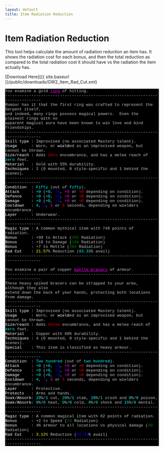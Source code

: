 ```yaml
---
layout: default
title: Item Radiation Reduction
---
```


# Item Radiation Reduction

This tool helps calculate the amount of radiation reduction an item has. It
shows the radiation cost for each bonus, and then the total reduction as
compared to the total radiation cost it should have vs the radiation the item
actually has.

[Download Here]({{ site.baseurl }}/public/downloads/GW2_Item_Rad_Cut.xml)

<!-- Produced by MUSHclient v 5.03 - www.mushclient.com -->
<pre style="background-color: black;"><code><font size="2" face="Courier New, FixedSys, Lucida Console, Courier New, Courier"><font color="#C0C0C0">You examine a gold </font><font color="#FF00FF"><u>ring</u></font><font color="#C0C0C0"> of hitting.
-------------------------------------------------------------------------------
Rumour has it that the first ring was crafted to represent the Serpent itself,
and indeed, many rings possess magical powers.  Even the plainest rings with no
apparent magical aura have been known to win love and bind friendships.
-------------------------------------------------------------------------------
</font><font color="#FFFFFF">Skill type</font><font color="#C0C0C0"> : Improvised (no associated Mastery talent).
</font><font color="#FFFFFF">Usage</font><font color="#C0C0C0">      : Worn, or </font><font color="#FFFFFF">wield</font><font color="#C0C0C0">ed as an improvised weapon, but cannot be thrown.
</font><font color="#FFFFFF">Size/reach</font><font color="#C0C0C0"> : Adds </font><font color="#FF0000">zero</font><font color="#C0C0C0"> encumbrance, and has a melee reach of </font><font color="#00FFFF">zero</font><font color="#C0C0C0"> feet.
</font><font color="#FFFFFF">Material</font><font color="#C0C0C0">   : Gold with 55% durability.
</font><font color="#FFFFFF">Techniques</font><font color="#C0C0C0"> : 2 (0 mounted, 0 style-specific and 1 behind the scenes).
-------------------------------------------------------------------------------
</font><font color="#FFFFFF">Condition</font><font color="#C0C0C0">  : </font><font color="#00FFFF">Fifty</font><font color="#C0C0C0"> (out of </font><font color="#00FFFF">fifty</font><font color="#C0C0C0">).
</font><font color="#FFFFFF">Attack</font><font color="#C0C0C0">     : </font><font color="#00FFFF">+0</font><font color="#C0C0C0"> (</font><font color="#00FFFF">+0</font><font color="#C0C0C0">, </font><font color="#0000FF">+0</font><font color="#C0C0C0">, </font><font color="#FF00FF">+0</font><font color="#C0C0C0"> or </font><font color="#FF0000">+0</font><font color="#C0C0C0"> depending on condition).
</font><font color="#FFFFFF">Defence</font><font color="#C0C0C0">    : </font><font color="#00FFFF">+0</font><font color="#C0C0C0"> (</font><font color="#00FFFF">+0</font><font color="#C0C0C0">, </font><font color="#0000FF">+0</font><font color="#C0C0C0">, </font><font color="#FF00FF">+0</font><font color="#C0C0C0"> or </font><font color="#FF0000">+0</font><font color="#C0C0C0"> depending on condition).
</font><font color="#FFFFFF">Damage</font><font color="#C0C0C0">     : </font><font color="#00FFFF">+0</font><font color="#C0C0C0"> (</font><font color="#00FFFF">+0</font><font color="#C0C0C0">, </font><font color="#0000FF">+0</font><font color="#C0C0C0">, </font><font color="#FF00FF">+0</font><font color="#C0C0C0"> or </font><font color="#FF0000">+0</font><font color="#C0C0C0"> depending on condition).
</font><font color="#FFFFFF">Cooldown</font><font color="#C0C0C0">   : </font><font color="#00FFFF">4</font><font color="#C0C0C0">, </font><font color="#0000FF">4</font><font color="#C0C0C0">, </font><font color="#FF00FF">5</font><font color="#C0C0C0"> or </font><font color="#FF0000">5</font><font color="#C0C0C0"> seconds, depending on wielders encumbrance.
</font><font color="#FFFFFF">Layer</font><font color="#C0C0C0">      : Underwear.
-------------------------------------------------------------------------------
</font><font color="#FFFFFF">Magic type</font><font color="#C0C0C0"> : A common mythical item with 749 points of radiation.
</font><font color="#FFFFFF">Bonus      </font><font color="#C0C0C0">: +99 to Attack</font><font color="#0080FF"> </font><font color="#C0C0C0">(</font><font color="#008000">495</font><font color="#C0C0C0"> Radiation)
</font><font color="#FFFFFF">Bonus      </font><font color="#C0C0C0">: +18 to Damage</font><font color="#0080FF"> </font><font color="#C0C0C0">(</font><font color="#008000">180</font><font color="#C0C0C0"> Radiation)
</font><font color="#FFFFFF">Bonus      </font><font color="#C0C0C0">: +7 to Mettle</font><font color="#0080FF"> </font><font color="#C0C0C0">(</font><font color="#008000">280</font><font color="#C0C0C0"> Radiation)
</font><font color="#FFFFFF">Rad Cut    </font><font color="#C0C0C0">: </font><font color="#FFFF00">21.57</font><font color="#C0C0C0">% Reduction (</font><font color="#00FFFF">83.33</font><font color="#C0C0C0">% avail)
-------------------------------------------------------------------------------

You examine a pair of copper </font><font color="#FF00FF"><u>battle bracers</u></font><font color="#C0C0C0"> of armour.
-------------------------------------------------------------------------------
These heavy spiked bracers can be strapped to your arms, although they also
extend down the back of your hands, protecting both locations from damage.
-------------------------------------------------------------------------------
</font><font color="#FFFFFF">Skill type</font><font color="#C0C0C0"> : Improvised (no associated Mastery talent).
</font><font color="#FFFFFF">Usage</font><font color="#C0C0C0">      : Worn, or </font><font color="#FFFFFF">wield</font><font color="#C0C0C0">ed as an improvised weapon, but cannot be thrown.
</font><font color="#FFFFFF">Size/reach</font><font color="#C0C0C0"> : Adds </font><font color="#FF0000">three</font><font color="#C0C0C0"> encumbrance, and has a melee reach of </font><font color="#00FFFF">zero</font><font color="#C0C0C0"> feet.
</font><font color="#FFFFFF">Material</font><font color="#C0C0C0">   : Copper with 60% durability.
</font><font color="#FFFFFF">Techniques</font><font color="#C0C0C0"> : 4 (0 mounted, 0 style-specific and 1 behind the scenes).
</font><font color="#FFFFFF">Special</font><font color="#C0C0C0">    : This item is classified as heavy armour.
-------------------------------------------------------------------------------
</font><font color="#FFFFFF">Condition</font><font color="#C0C0C0">  : </font><font color="#00FFFF">Two hundred</font><font color="#C0C0C0"> (out of </font><font color="#00FFFF">two hundred</font><font color="#C0C0C0">).
</font><font color="#FFFFFF">Attack</font><font color="#C0C0C0">     : </font><font color="#00FFFF">+0</font><font color="#C0C0C0"> (</font><font color="#00FFFF">+0</font><font color="#C0C0C0">, </font><font color="#0000FF">+0</font><font color="#C0C0C0">, </font><font color="#FF00FF">+0</font><font color="#C0C0C0"> or </font><font color="#FF0000">+0</font><font color="#C0C0C0"> depending on condition).
</font><font color="#FFFFFF">Defence</font><font color="#C0C0C0">    : </font><font color="#00FFFF">+0</font><font color="#C0C0C0"> (</font><font color="#00FFFF">+0</font><font color="#C0C0C0">, </font><font color="#0000FF">+0</font><font color="#C0C0C0">, </font><font color="#FF00FF">+0</font><font color="#C0C0C0"> or </font><font color="#FF0000">+0</font><font color="#C0C0C0"> depending on condition).
</font><font color="#FFFFFF">Damage</font><font color="#C0C0C0">     : </font><font color="#00FFFF">+0</font><font color="#C0C0C0"> (</font><font color="#00FFFF">+0</font><font color="#C0C0C0">, </font><font color="#0000FF">+0</font><font color="#C0C0C0">, </font><font color="#FF00FF">+0</font><font color="#C0C0C0"> or </font><font color="#FF0000">+0</font><font color="#C0C0C0"> depending on condition).
</font><font color="#FFFFFF">Cooldown</font><font color="#C0C0C0">   : </font><font color="#00FFFF">4</font><font color="#C0C0C0">, </font><font color="#0000FF">4</font><font color="#C0C0C0">, </font><font color="#FF00FF">5</font><font color="#C0C0C0"> or </font><font color="#FF0000">5</font><font color="#C0C0C0"> seconds, depending on wielders encumbrance.
</font><font color="#FFFFFF">Layer</font><font color="#C0C0C0">      : Protective.
</font><font color="#FFFFFF">Protects</font><font color="#C0C0C0">   : Arms and hands.
</font><font color="#FFFFFF">Soak/Absorb</font><font color="#C0C0C0">: </font><font color="#00FFFF">20</font><font color="#C0C0C0">%/</font><font color="#00FFFF">1</font><font color="#C0C0C0"> cut, </font><font color="#00FFFF">20</font><font color="#C0C0C0">%/</font><font color="#00FFFF">1</font><font color="#C0C0C0"> stab, </font><font color="#00FFFF">20</font><font color="#C0C0C0">%/</font><font color="#00FFFF">1</font><font color="#C0C0C0"> crush and </font><font color="#00FFFF">0</font><font color="#C0C0C0">%/</font><font color="#00FFFF">0</font><font color="#C0C0C0"> poison.
</font><font color="#FFFFFF">Soak/Absorb</font><font color="#C0C0C0">: </font><font color="#00FFFF">0</font><font color="#C0C0C0">%/</font><font color="#00FFFF">0</font><font color="#C0C0C0"> heat, </font><font color="#00FFFF">0</font><font color="#C0C0C0">%/</font><font color="#00FFFF">0</font><font color="#C0C0C0"> cold, </font><font color="#00FFFF">0</font><font color="#C0C0C0">%/</font><font color="#00FFFF">0</font><font color="#C0C0C0"> shock and </font><font color="#00FFFF">15</font><font color="#C0C0C0">%/</font><font color="#00FFFF">0</font><font color="#C0C0C0"> mental.
-------------------------------------------------------------------------------
</font><font color="#FFFFFF">Magic type</font><font color="#C0C0C0"> : A common magical item with 62 points of radiation.
</font><font color="#FFFFFF">Bonus      </font><font color="#C0C0C0">: +2 to Speed</font><font color="#0080FF"> </font><font color="#C0C0C0">(</font><font color="#008000">24</font><font color="#C0C0C0"> Radiation)
</font><font color="#FFFFFF">Bonus      </font><font color="#C0C0C0">: 4% armour to all locations vs physical damage</font><font color="#0080FF"> </font><font color="#C0C0C0">(</font><font color="#008000">40</font><font color="#C0C0C0"> Radiation)
</font><font color="#FFFFFF">Rad Cut    </font><font color="#C0C0C0">: </font><font color="#FFFF00">3.12</font><font color="#C0C0C0">% Reduction (</font><font color="#0000FF">50.00</font><font color="#C0C0C0">% avail)
-------------------------------------------------------------------------------
</font></font></code></pre>
